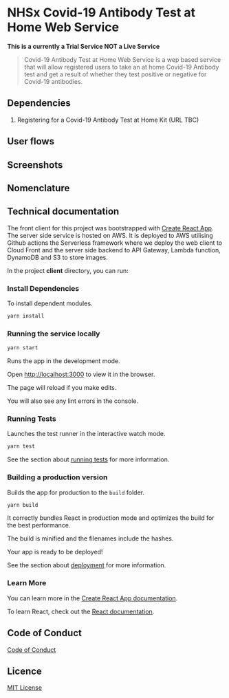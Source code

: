 # NHSx Covid-19 Antibody Test at Home Web Service

**This is a currently a Trial Service NOT a Live Service**

> Covid-19 Antibody Test at Home Web Service is a wep based service that will allow registered users to take an at home Covid-19 Antibody test and get a result of whether they test positive or negative for Covid-19 antibodies.

## Dependencies

1. Registering for a Covid-19 Antibody Test at Home Kit (URL TBC)

## User flows


## Screenshots


## Nomenclature


## Technical documentation

The front client for this project was bootstrapped with [Create React App](https://github.com/facebook/create-react-app).
The server side service is hosted on AWS.
It is deployed to AWS utilising Github actions the Serverless framework where we deploy the web client to Cloud Front and the server side backend  to API Gateway, Lambda function, DynamoDB and S3 to store images.


In the project **client** directory, you can run:

### Install Dependencies
To install dependent modules.

```bash
yarn install
```

### Running the service locally

```bash
yarn start
```

Runs the app in the development mode.

Open [http://localhost:3000](http://localhost:3000) to view it in the browser.

The page will reload if you make edits.

You will also see any lint errors in the console.

### Running Tests

Launches the test runner in the interactive watch mode.

```bash
yarn test
```

See the section about [running tests](https://facebook.github.io/create-react-app/docs/running-tests) for more information.

### Building a production version

Builds the app for production to the `build` folder.

```bash
yarn build
```

It correctly bundles React in production mode and optimizes the build for the best performance.

The build is minified and the filenames include the hashes.

Your app is ready to be deployed!

See the section about [deployment](https://facebook.github.io/create-react-app/docs/deployment) for more information.

### Learn More

You can learn more in the [Create React App documentation](https://facebook.github.io/create-react-app/docs/getting-started).

To learn React, check out the [React documentation](https://reactjs.org/).


## Code of Conduct
[Code of Conduct](./CODE_OF_CONDUCT.md)

## Licence

[MIT License](./LICENSE.md)


